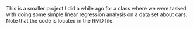 This is a smaller project I did a while ago for a class where we were tasked with doing some simple linear regression analysis on a data set about cars. Note that the code is located in the RMD file.
